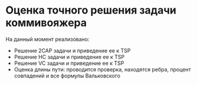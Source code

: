 # Оценка точного решения задачи коммивояжера
На данный момент реализовано:
- Решение 2CAP задачи и приведение ее к TSP
- Решение HC задачи и приведение ее к TSP
- Решение VC задачи и приведение ее к TSP
- Оценка длины пути: проводится проверка, находятся ребра, процент совпадений и все формулы Вальковского
